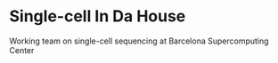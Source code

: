 # Single-cell In Da House
Working team on single-cell sequencing at Barcelona Supercomputing Center
